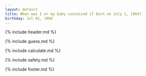 ```yaml
---
layout: default
title: When was I or my baby conceived if born on July 1, 1904?
birthday: Jul 01, 1904
---
```


{% include header.md %}

{% include guess.md %}

{% include calculate.md %}

{% include safety.md %}

{% include footer.md %}



